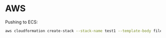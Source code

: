 # AWS

Pushing to ECS:

```bash
aws cloudformation create-stack --stack-name test1 --template-body file://ecs.yaml
```
